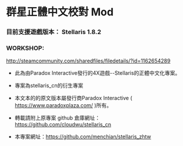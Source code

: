 # 群星正體中文校對 Mod


### 目前支援遊戲版本： Stellaris 1.8.2

### WORKSHOP:
http://steamcommunity.com/sharedfiles/filedetails/?id=1162654289


 
 * 此為由Paradox Interactive發行的4X遊戲--Stellaris的正體中文化專案。

 * 專案為stellaris_cn的衍生專案

 * 本文本的的原文版本屬發行商Paradox Interactive ( https://www.paradoxplaza.com/ )所有。

 * 轉載請附上原專案 github 倉庫網址：https://github.com/cloudwu/stellaris_cn

 * 本專案網址：https://github.com/menchian/stellaris_zhtw
